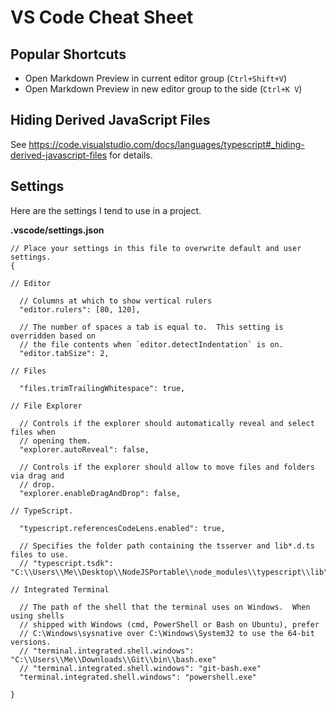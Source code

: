# VS Code Cheat Sheet


## Popular Shortcuts

* Open Markdown Preview in current editor group (`Ctrl+Shift+V`)
* Open Markdown Preview in new editor group to the side (`Ctrl+K V`)


## Hiding Derived JavaScript Files

See https://code.visualstudio.com/docs/languages/typescript#_hiding-derived-javascript-files
for details.


## Settings

Here are the settings I tend to use in a project.

**.vscode/settings.json**

```json5
// Place your settings in this file to overwrite default and user settings.
{

// Editor

  // Columns at which to show vertical rulers
  "editor.rulers": [80, 120],

  // The number of spaces a tab is equal to.  This setting is overridden based on
  // the file contents when `editor.detectIndentation` is on.
  "editor.tabSize": 2,

// Files

  "files.trimTrailingWhitespace": true,

// File Explorer

  // Controls if the explorer should automatically reveal and select files when
  // opening them.
  "explorer.autoReveal": false,

  // Controls if the explorer should allow to move files and folders via drag and
  // drop.
  "explorer.enableDragAndDrop": false,

// TypeScript.

  "typescript.referencesCodeLens.enabled": true,

  // Specifies the folder path containing the tsserver and lib*.d.ts files to use.
  // "typescript.tsdk": "C:\\Users\\Me\\Desktop\\NodeJSPortable\\node_modules\\typescript\\lib",

// Integrated Terminal

  // The path of the shell that the terminal uses on Windows.  When using shells
  // shipped with Windows (cmd, PowerShell or Bash on Ubuntu), prefer
  // C:\Windows\sysnative over C:\Windows\System32 to use the 64-bit versions.
  // "terminal.integrated.shell.windows": "C:\\Users\\Me\\Downloads\\Git\\bin\\bash.exe"
  // "terminal.integrated.shell.windows": "git-bash.exe"
  "terminal.integrated.shell.windows": "powershell.exe"

}
```
